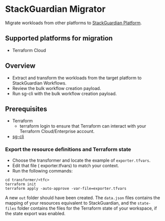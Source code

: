 # StackGuardian Migrator

Migrate workloads from other platforms to [StackGuardian Platform](https://app.stackguardian.io).

## Supported platforms for migration

- Terraform Cloud

## Overview

- Extract and transform the workloads from the target platform to StackGuardian Workflows.
- Review the bulk workflow creation payload.
- Run sg-cli with the bulk workflow creation payload.

## Prerequisites

- Terraform
  - terraform login to ensure that Terraform can interact with your Terraform Cloud/Enterprise account.
- [sg-cli](https://github.com/StackGuardian/sg-cli/tree/main/shell)

### Export the resource definitions and Terraform state

- Choose the transformer and locate the example of `exporter.tfvars`.
- Edit that file ( exporter.tfvars)  to match your context.
- Run the following commands:

```shell
cd transformer/<tfc>
terraform init
terraform apply -auto-approve -var-file=exporter.tfvars
```

A new `out` folder should have been created. The `data.json` files contains the mapping of your resources equivalent to StackGuardian, and the `state-files` folder contains the files for the Terraform state of your workspace, if the state export was enabled.
